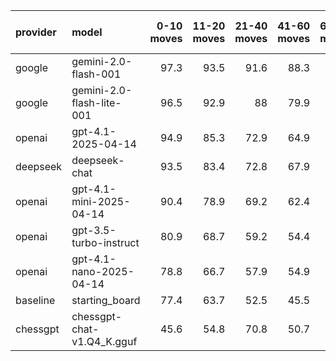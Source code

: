 | provider   | model                      |   0-10 moves |   11-20 moves |   21-40 moves |   41-60 moves |   61-80 moves |   81-100 moves |
|:-----------|:---------------------------|-------------:|--------------:|--------------:|--------------:|--------------:|---------------:|
| google     | gemini-2.0-flash-001       |         97.3 |          93.5 |          91.6 |          88.3 |          84   |           75.5 |
| google     | gemini-2.0-flash-lite-001  |         96.5 |          92.9 |          88   |          79.9 |          73.1 |           76.6 |
| openai     | gpt-4.1-2025-04-14         |         94.9 |          85.3 |          72.9 |          64.9 |          62.3 |           55.5 |
| deepseek   | deepseek-chat              |         93.5 |          83.4 |          72.8 |          67.9 |          65.5 |           65.3 |
| openai     | gpt-4.1-mini-2025-04-14    |         90.4 |          78.9 |          69.2 |          62.4 |          59.1 |           55.7 |
| openai     | gpt-3.5-turbo-instruct     |         80.9 |          68.7 |          59.2 |          54.4 |          50.2 |           47.4 |
| openai     | gpt-4.1-nano-2025-04-14    |         78.8 |          66.7 |          57.9 |          54.9 |          50.6 |           44.8 |
| baseline   | starting_board             |         77.4 |          63.7 |          52.5 |          45.5 |          41.8 |           39   |
| chessgpt   | chessgpt-chat-v1.Q4_K.gguf |         45.6 |          54.8 |          70.8 |          50.7 |          60.1 |           42.3 |